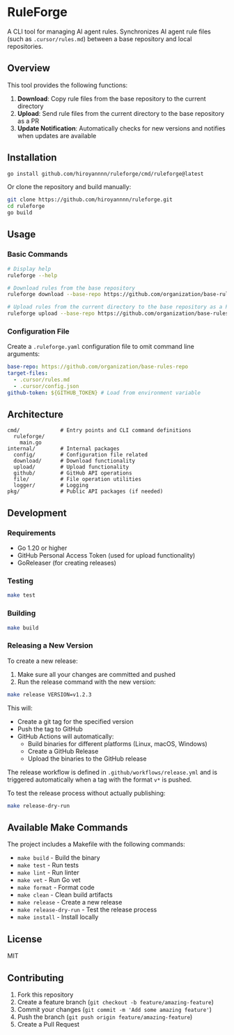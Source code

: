 # RuleForge

A CLI tool for managing AI agent rules. Synchronizes AI agent rule files (such as `.cursor/rules.md`) between a base repository and local repositories.

## Overview

This tool provides the following functions:

1. **Download**: Copy rule files from the base repository to the current directory
2. **Upload**: Send rule files from the current directory to the base repository as a PR
3. **Update Notification**: Automatically checks for new versions and notifies when updates are available

## Installation

```bash
go install github.com/hiroyannnn/ruleforge/cmd/ruleforge@latest
```

Or clone the repository and build manually:

```bash
git clone https://github.com/hiroyannnn/ruleforge.git
cd ruleforge
go build
```

## Usage

### Basic Commands

```bash
# Display help
ruleforge --help

# Download rules from the base repository
ruleforge download --base-repo https://github.com/organization/base-rules-repo

# Upload rules from the current directory to the base repository as a PR
ruleforge upload --base-repo https://github.com/organization/base-rules-repo --message "Update rules for my-project"
```

### Configuration File

Create a `.ruleforge.yaml` configuration file to omit command line arguments:

```yaml
base-repo: https://github.com/organization/base-rules-repo
target-files:
  - .cursor/rules.md
  - .cursor/config.json
github-token: ${GITHUB_TOKEN} # Load from environment variable
```

## Architecture

```
cmd/             # Entry points and CLI command definitions
  ruleforge/
    main.go
internal/        # Internal packages
  config/        # Configuration file related
  download/      # Download functionality
  upload/        # Upload functionality
  github/        # GitHub API operations
  file/          # File operation utilities
  logger/        # Logging
pkg/             # Public API packages (if needed)
```

## Development

### Requirements

- Go 1.20 or higher
- GitHub Personal Access Token (used for upload functionality)
- GoReleaser (for creating releases)

### Testing

```bash
make test
```

### Building

```bash
make build
```

### Releasing a New Version

To create a new release:

1. Make sure all your changes are committed and pushed
2. Run the release command with the new version:

```bash
make release VERSION=v1.2.3
```

This will:

- Create a git tag for the specified version
- Push the tag to GitHub
- GitHub Actions will automatically:
  - Build binaries for different platforms (Linux, macOS, Windows)
  - Create a GitHub Release
  - Upload the binaries to the GitHub release

The release workflow is defined in `.github/workflows/release.yml` and is triggered automatically when a tag with the format `v*` is pushed.

To test the release process without actually publishing:

```bash
make release-dry-run
```

## Available Make Commands

The project includes a Makefile with the following commands:

- `make build` - Build the binary
- `make test` - Run tests
- `make lint` - Run linter
- `make vet` - Run Go vet
- `make format` - Format code
- `make clean` - Clean build artifacts
- `make release` - Create a new release
- `make release-dry-run` - Test the release process
- `make install` - Install locally

## License

MIT

## Contributing

1. Fork this repository
2. Create a feature branch (`git checkout -b feature/amazing-feature`)
3. Commit your changes (`git commit -m 'Add some amazing feature'`)
4. Push the branch (`git push origin feature/amazing-feature`)
5. Create a Pull Request
